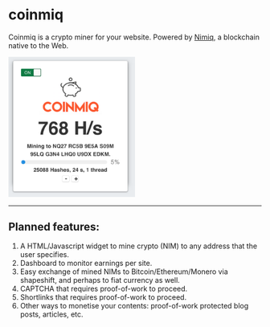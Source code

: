 # coinmiq

Coinmiq is a crypto miner for your website. Powered by [Nimiq](http://www.nimiq.com), a blockchain native to the Web.

<img src="images.png" alt="alt text" width="50%">
<hr/>

Planned features:
-----------------

1. A HTML/Javascript widget to mine crypto (NIM) to any address that the user specifies.
2. Dashboard to monitor earnings per site.
3. Easy exchange of mined NIMs to Bitcoin/Ethereum/Monero via shapeshift, and perhaps to fiat currency as well.
4. CAPTCHA that requires proof-of-work to proceed.
5. Shortlinks that requires proof-of-work to proceed.
6. Other ways to monetise your contents: proof-of-work protected blog posts, articles, etc.